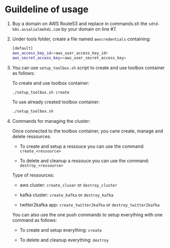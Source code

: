 # Guildeline of usage

1. Buy a domain on AWS Route53 and replace in commands.sh the `sdtd-k8s.assalielmehdi.com` by your domain on line #7.

2. Under tools folder, create a file named `awscredentials` containing:

   ```bash
   [default]
   aws_access_key_id=<aws_user_access_key_id>
   aws_secret_access_key=<aws_user_secret_access_key>
   ```

3. You can use `setup_toolbox.sh` script to create and use toolbox container as follows:

   To create and use toolbox container:

   ```bash
   ./setup_toolbox.sh create
   ```

   To use already created toolbox container:

   ```bash
   ./setup_toolbox.sh
   ```

4. Commands for managing the cluster:

   Once connected to the toolbox container, you cane create, manage and delete ressources.

   - To create and setup a ressouce you can use the command: `create_<ressource>`

   - To delete and cleanup a ressouce you can use the command: `destroy_<ressource>`

   Type of ressources:

   - aws cluster: `create_cluser` or `destroy_cluster`

   - kafka cluster: `create_kafka` or `destroy_kafka`

   - twitter2kafka app: `create_twitter2kafka` or `destroy_twitter2kafka`

   You can also use the one push commands to setup everything with one command as follows:

   - To create and setup everything: `create`

   - To delete and cleanup everything: `destroy`

<!-- kubectl apply -f https://raw.githubusercontent.com/kubernetes/dashboard/v1.10.1/src/deploy/recommended/kubernetes-dashboard.yaml

Then follow the steps of this medium to see the kubernetes dashboard (still have to automate this part):
https://medium.com/@kanrangsan/creating-admin-user-to-access-kubernetes-dashboard-723d6c9764e4 -->
